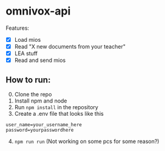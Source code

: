 # omnivox-api

Features:  
- [x] Load mios
- [x] Read "X new documents from your teacher"
- [X] LEA stuff
- [X] Read and send mios

## How to run:
0. Clone the repo
1. Install npm and node
2. Run `npm install` in the repository
3. Create a .env file that looks like this
```
user_name=your_username_here
password=yourpasswordhere
```
4. `npm run run` (Not working on some pcs for some reason?)
